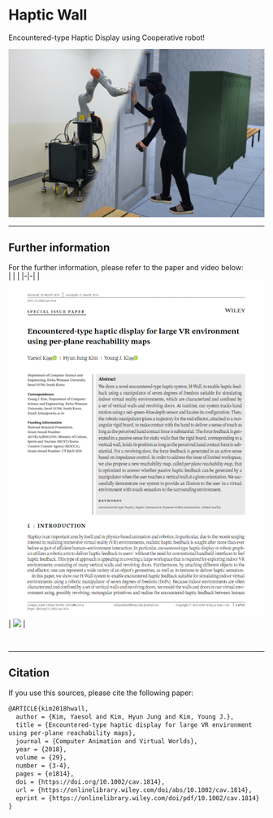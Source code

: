 # Haptic Wall

Encountered-type Haptic Display using Cooperative robot!        
        
        
![VR](./doc/CAVW-18-0061.png)


    

***
## Further information    
For the further information, please refer to the paper and video below:     
| | |
|-|-|
| <a href="https://onlinelibrary.wiley.com/doi/full/10.1002/cav.1814">![](./doc/paper.PNG)</a> | <a href="https://youtu.be/-h38wILV3OM">![](http://img.youtube.com/vi/-h38wILV3OM/0.jpg)</a> |


</br>

***
## Citation   
If you use this sources, please cite the following paper:
```
@ARTICLE{kim2018hwall,
  author = {Kim, Yaesol and Kim, Hyun Jung and Kim, Young J.},
  title = {Encountered-type haptic display for large VR environment using per-plane reachability maps},
  journal = {Computer Animation and Virtual Worlds},
  year = {2018},
  volume = {29},
  number = {3-4},
  pages = {e1814},
  doi = {https://doi.org/10.1002/cav.1814},
  url = {https://onlinelibrary.wiley.com/doi/abs/10.1002/cav.1814},
  eprint = {https://onlinelibrary.wiley.com/doi/pdf/10.1002/cav.1814}  
}
```
